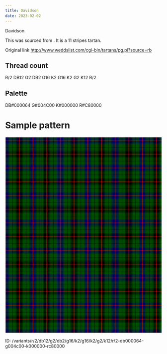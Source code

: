 ```yaml
---
title: Davidson
date: 2023-02-02
---
```

Davidson

This was sourced from <no value>.  It is a 11 stripes tartan.

Original link http://www.weddslist.com/cgi-bin/tartans/pg.pl?source=rb

## Thread count
R/2 DB12 G2 DB2 G16 K2 G16 K2 G2 K12 R/2

## Palette
DB#000064 G#004C00 K#000000 R#C80000

# Sample pattern

![Tartan detail](tartan.png "R/2 DB12 G2 DB2 G16 K2 G16 K2 G2 K12 R/2 tartan")

ID: /variants/r/2/db12/g2/db2/g16/k2/g16/k2/g2/k12/r/2-db000064-g004c00-k000000-rc80000